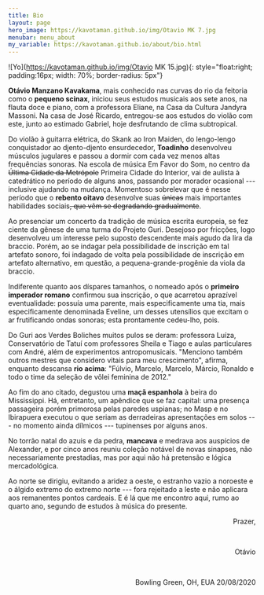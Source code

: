 ```yaml
---
title: Bio
layout: page
hero_image: https://kavotaman.github.io/img/Otavio MK 7.jpg
menubar: menu_about
my_variable: https://kavotaman.github.io/about/bio.html
---
```


![Yo](https://kavotaman.github.io/img/Otavio MK 15.jpg){: style="float:right; padding:16px; width: 70%; border-radius: 5px"}

**Otávio Manzano Kavakama**, mais conhecido nas curvas do rio da
feitoria como o **pequeno scinax**, iniciou seus estudos musicais aos
sete anos, na flauta doce e piano, com a professora Eliane, na Casa da
Cultura Jandyra Massoni. Na casa de José Ricardo, entregou-se aos
estudos do violão com este, junto ao estimado Gabriel, hoje desfrutando
de clima subtropical.

Do violão à guitarra elétrica, do Skank ao Iron Maiden, do lengo-lengo
conquistador ao djento-djento ensurdecedor, **Toadinho** desenvolveu
músculos jugulares e passou a dormir com cada vez menos altas
frequências sonoras. Na escola de música Em Favor do Som, no centro da
~~Última Cidade da Metrópole~~ Primeira Cidade do Interior, vai de
aulista à catedrático no período de alguns anos, passando por morador
ocasional --- inclusive ajudando na mudança. Momentoso sobrelevar que é
nesse período que o **rebento oitavo** desenvolve suas ~~únicas~~ mais
importantes habilidades sociais~~, que vêm se degradando gradualmente~~.

Ao presenciar um concerto da tradição de música escrita europeia, se fez
ciente da gênese de uma turma do Projeto Guri. Desejoso por fricções,
logo desenvolveu um interesse pelo suposto descendente mais agudo da
lira da braccio. Porém, ao se indagar pela possibilidade de inscrição em
tal artefato sonoro, foi indagado de volta pela possibilidade de
inscrição em artefato alternativo, em questão, a pequena-grande-progênie
da viola da braccio.

Indiferente quanto aos díspares tamanhos, o nomeado após o **primeiro
imperador romano** confirmou sua inscrição, o que acarretou aprazível
eventualidade: possuía uma parente, mais especificamente uma tia, mais
especificamente denominada Eveline, um desses utensílios que excitam o
ar frutificando ondas sonoras; esta prontamente cedeu-lho, pois.

Do Guri aos Verdes Boliches muitos pulos se deram: professora Luíza,
Conservatório de Tatuí com professores Sheila e Tiago e aulas
particulares com André, além de experimentos antropomusicais. "Menciono
também outros mestres que considero vitais para meu crescimento",
afirma, enquanto descansa **rio acima**: "Fúlvio, Marcelo, Marcelo,
Márcio, Ronaldo e todo o time da seleção de vôlei feminina de 2012."

Ao fim do ano citado, degustou uma **maçã espanhola** à beira do
Mississippi. Há, entretanto, um apêndice que se faz capital: uma
presença passageira porém primorosa pelas paredes uspianas; no Masp e no
Ibirapuera executou o que seriam as derradeiras apresentações em solos
--- no momento ainda dílmicos --- tupinenses por alguns anos.

No torrão natal do azuis e da pedra, **mancava** e medrava aos auspícios
de Alexander, e por cinco anos reuniu coleção notável de novas sinapses,
não necessariamente prestadias, mas por aqui não há pretensão e lógica
mercadológica.

Ao norte se dirigiu, evitando a aridez a oeste, o estranho vazio a
noroeste e o álgido extremo do extremo norte --- fora rejeitado a leste
e não aplicara aos remanentes pontos cardeais. E é lá que me encontro
aqui, rumo ao quarto ano, segundo de estudos à música do presente.

<p style="text-align: right">Prazer,</p><br>
<p style="text-align: right">Otávio</p><br>
<p style="text-align: right">Bowling Green, OH, EUA 20/08/2020</p>
